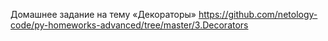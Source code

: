 Домашнее задание на тему «Декораторы» https://github.com/netology-code/py-homeworks-advanced/tree/master/3.Decorators